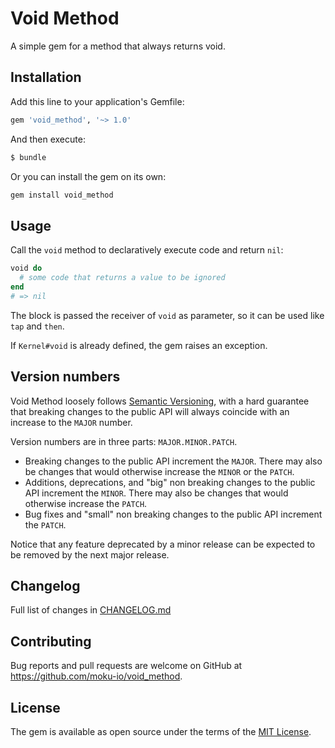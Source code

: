 # Void Method

A simple gem for a method that always returns void.

## Installation

Add this line to your application's Gemfile:

```ruby
gem 'void_method', '~> 1.0'
```

And then execute:

```bash
$ bundle
```

Or you can install the gem on its own:

```bash
gem install void_method
```

## Usage

Call the `void` method to declaratively execute code and return `nil`:

```ruby
void do
  # some code that returns a value to be ignored
end
# => nil
```

The block is passed the receiver of `void` as parameter, so it can be used like `tap` and `then`.

If `Kernel#void` is already defined, the gem raises an exception. 

## Version numbers

Void Method loosely follows [Semantic Versioning](https://semver.org/), with a hard guarantee that breaking changes to the public API will always coincide with an increase to the `MAJOR` number.

Version numbers are in three parts: `MAJOR.MINOR.PATCH`.

- Breaking changes to the public API increment the `MAJOR`. There may also be changes that would otherwise increase the `MINOR` or the `PATCH`.
- Additions, deprecations, and "big" non breaking changes to the public API increment the `MINOR`. There may also be changes that would otherwise increase the `PATCH`.
- Bug fixes and "small" non breaking changes to the public API increment the `PATCH`.

Notice that any feature deprecated by a minor release can be expected to be removed by the next major release.

## Changelog

Full list of changes in [CHANGELOG.md](CHANGELOG.md)

## Contributing

Bug reports and pull requests are welcome on GitHub at https://github.com/moku-io/void_method.

## License

The gem is available as open source under the terms of the [MIT License](https://opensource.org/licenses/MIT).
